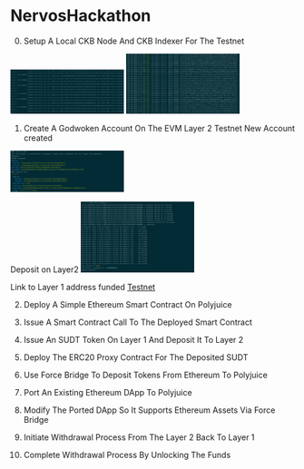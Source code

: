 # NervosHackathon

0) Setup A Local CKB Node And CKB Indexer For The Testnet
<img src="images/00/node.png" width="200" alt="Node">
<img src="images/00/indexer.png" width="200" alt="indexer">


1) Create A Godwoken Account On The EVM Layer 2 Testnet
New Account created
<img src="images/01/01_account_new_list.png" width="200" alt="New Account created">

Deposit on Layer2
<img src="images/01/02_layer2_deposit.png" width="200" alt="Deposit on Layer2">

Link to Layer 1 address funded
[Testnet](https://explorer.nervos.org/aggron/address/ckt1qyqzgvw7gxm4zlnlvnxhaxnf9rc57msm330sy2df5j)


2) Deploy A Simple Ethereum Smart Contract On Polyjuice

3) Issue A Smart Contract Call To The Deployed Smart Contract

4) Issue An SUDT Token On Layer 1 And Deposit It To Layer 2

5) Deploy The ERC20 Proxy Contract For The Deposited SUDT

6) Use Force Bridge To Deposit Tokens From Ethereum To Polyjuice

7) Port An Existing Ethereum DApp To Polyjuice

8) Modify The Ported DApp So It Supports Ethereum Assets Via Force Bridge

9) Initiate Withdrawal Process From The Layer 2 Back To Layer 1

10) Complete Withdrawal Process By Unlocking The Funds
